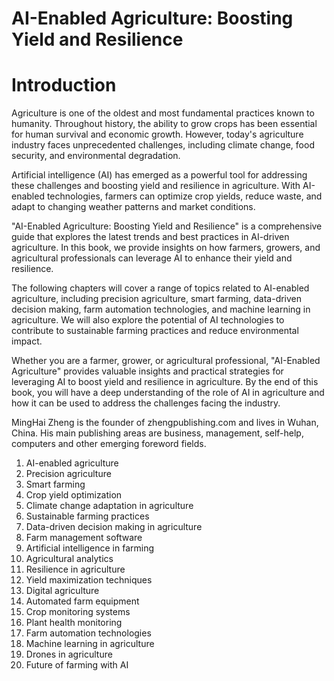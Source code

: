 # AI-Enabled Agriculture: Boosting Yield and Resilience

# Introduction

Agriculture is one of the oldest and most fundamental practices known to humanity. Throughout history, the ability to grow crops has been essential for human survival and economic growth. However, today's agriculture industry faces unprecedented challenges, including climate change, food security, and environmental degradation.

Artificial intelligence (AI) has emerged as a powerful tool for addressing these challenges and boosting yield and resilience in agriculture. With AI-enabled technologies, farmers can optimize crop yields, reduce waste, and adapt to changing weather patterns and market conditions.

"AI-Enabled Agriculture: Boosting Yield and Resilience" is a comprehensive guide that explores the latest trends and best practices in AI-driven agriculture. In this book, we provide insights on how farmers, growers, and agricultural professionals can leverage AI to enhance their yield and resilience.

The following chapters will cover a range of topics related to AI-enabled agriculture, including precision agriculture, smart farming, data-driven decision making, farm automation technologies, and machine learning in agriculture. We will also explore the potential of AI technologies to contribute to sustainable farming practices and reduce environmental impact.

Whether you are a farmer, grower, or agricultural professional, "AI-Enabled Agriculture" provides valuable insights and practical strategies for leveraging AI to boost yield and resilience in agriculture. By the end of this book, you will have a deep understanding of the role of AI in agriculture and how it can be used to address the challenges facing the industry.

MingHai Zheng is the founder of zhengpublishing.com and lives in Wuhan, China. His main publishing areas are business, management, self-help, computers and other emerging foreword fields.



1. AI-enabled agriculture
2. Precision agriculture
3. Smart farming
4. Crop yield optimization
5. Climate change adaptation in agriculture
6. Sustainable farming practices
7. Data-driven decision making in agriculture
8. Farm management software
9. Artificial intelligence in farming
10. Agricultural analytics
11. Resilience in agriculture
12. Yield maximization techniques
13. Digital agriculture
14. Automated farm equipment
15. Crop monitoring systems
16. Plant health monitoring
17. Farm automation technologies
18. Machine learning in agriculture
19. Drones in agriculture
20. Future of farming with AI


